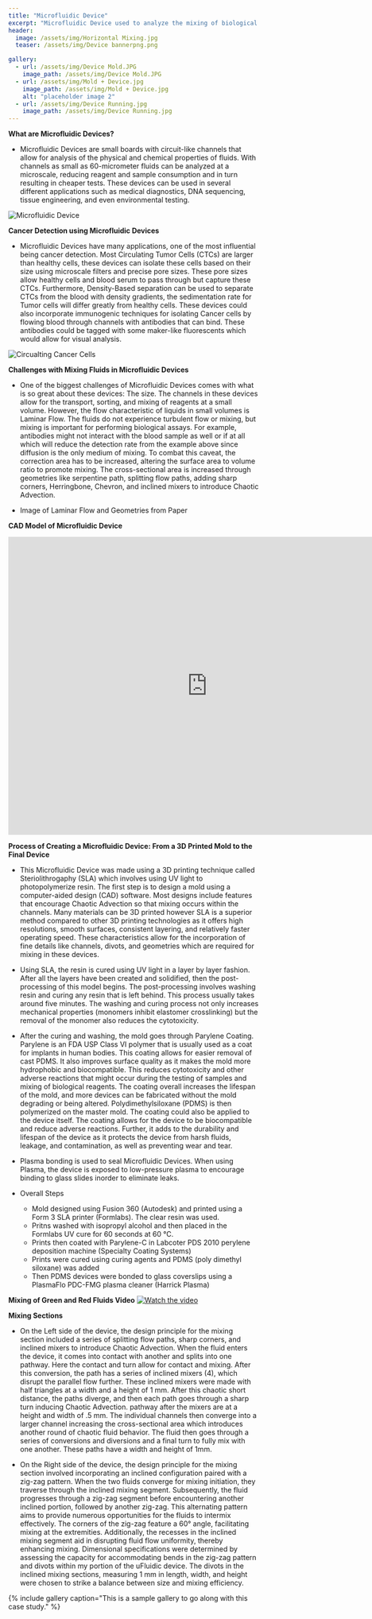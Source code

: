 ```yaml
---
title: "Microfluidic Device"
excerpt: "Microfluidic Device used to analyze the mixing of biological components at a microscale."
header:
  image: /assets/img/Horizontal Mixing.jpg
  teaser: /assets/img/Device bannerpng.png

gallery:
  - url: /assets/img/Device Mold.JPG
    image_path: /assets/img/Device Mold.JPG
  - url: /assets/img/Mold + Device.jpg
    image_path: /assets/img/Mold + Device.jpg
    alt: "placeholder image 2"
  - url: /assets/img/Device Running.jpg
    image_path: /assets/img/Device Running.jpg
---
```


**What are Microfluidic Devices?** 

* Microfluidic Devices are small boards with circuit-like channels that allow for analysis of the physical and chemical properties of fluids. With channels as small as 60-micrometer fluids can be analyzed at a microscale, reducing reagent and sample consumption and in turn resulting in cheaper tests. These devices can be used in several different applications such as medical diagnostics, DNA sequencing, tissue engineering, and even environmental testing. 

![Microfluidic Device](https://formlabs.com/_next/image/?url=https%3A%2F%2Fformlabs-media.formlabs.com%2Ffiler_public_thumbnails%2Ffiler_public%2F70%2F81%2F7081d602-babd-4b6a-93a9-3c52fdb075b0%2Fimage3.jpg__1354x0_q85_subsampling-2.jpg&w=3840&q=75)

**Cancer Detection using Microfluidic Devices**
* Microfluidic Devices have many applications, one of the most influential being cancer detection. Most Circulating Tumor Cells (CTCs) are larger than healthy cells, these devices can isolate these cells based on their size using microscale filters and precise pore sizes. These pore sizes allow healthy cells and blood serum to pass through but capture these CTCs. Furthermore, Density-Based separation can be used to separate CTCs from the blood with density gradients, the sedimentation rate for Tumor cells will differ greatly from healthy cells. These devices could also incorporate immunogenic techniques for isolating Cancer cells by flowing blood through channels with antibodies that can bind. These antibodies could be tagged with some maker-like fluorescents which would allow for visual analysis.   

![Circualting Cancer Cells](https://healthcare-in-europe.com/media/story_section_image/2264/image-01-menarini-silicon-biosystems-circulating-tumor-cell.jpg)

**Challenges with Mixing Fluids in Microfluidic Devices**
* One of the biggest challenges of Microfluidic Devices comes with what is so great about these devices: The size. The channels in these devices allow for the transport, sorting, and mixing of reagents at a small volume. However, the flow characteristic of liquids in small volumes is Laminar Flow. The fluids do not experience turbulent flow or mixing, but mixing is important for performing biological assays. For example, antibodies might not interact with the blood sample as well or if at all which will reduce the detection rate from the example above since diffusion is the only medium of mixing. To combat this caveat, the correction area has to be increased, altering the surface area to volume ratio to promote mixing. The cross-sectional area is increased through geometries like serpentine path, splitting flow paths, adding sharp corners, Herringbone, Chevron, and inclined mixers to introduce Chaotic Advection. 

* Image of Laminar Flow and Geometries from Paper


**CAD Model of Microfluidic Device**
<iframe src="https://vanderbilt643.autodesk360.com/shares/public/SH512d4QTec90decfa6e0362c82f4acd0594?mode=embed" width="800" height="600" allowfullscreen="true" webkitallowfullscreen="true" mozallowfullscreen="true"  frameborder="0"></iframe>



**Process of Creating a Microfluidic Device: From a 3D Printed Mold to the Final Device**
* This Microfluidic Device was made using a 3D printing technique called Steriolithrogaphy (SLA) which involves using UV light to photopolymerize resin. The first step is to design a mold using a computer-aided design (CAD) software. Most designs include features that encourage Chaotic Advection so that mixing occurs within the channels. Many materials can be 3D printed however SLA is a superior method compared to other 3D printing technologies as it offers high resolutions, smooth surfaces, consistent layering, and relatively faster operating speed. These characteristics allow for the incorporation of fine details like channels, divots, and geometries which are required for mixing in these devices. 
* Using SLA, the resin is cured using UV light in a layer by layer fashion. After all the layers have been created and solidified, then the post-processing of this model begins. The post-processing involves washing resin and curing any resin that is left behind. This process usually takes around five minutes. The washing and curing process not only increases mechanical properties (monomers inhibit elastomer crosslinking) but the removal of the monomer also reduces the cytotoxicity. 
* After the curing and washing, the mold goes through Parylene Coating. Parylene is an FDA USP Class VI polymer that is usually used as a coat for implants in human bodies. This coating allows for easier removal of cast PDMS. It also improves surface quality as it makes the mold more hydrophobic and biocompatible. This reduces cytotoxicity and other adverse reactions that might occur during the testing of samples and mixing of biological reagents. The coating overall increases the lifespan of the mold, and more devices can be fabricated without the mold degrading or being altered. Polydimethylsiloxane (PDMS) is then polymerized on the master mold. The coating could also be applied to the device itself. The coating allows for the device to be biocompatible and reduce adverse reactions. Further, it adds to the durability and lifespan of the device as it protects the device from harsh fluids, leakage, and contamination, as well as preventing wear and tear.
* Plasma bonding is used to seal Microfluidic Devices. When using Plasma, the device is exposed to low-pressure plasma to encourage binding to glass slides inorder to eliminate leaks.

* Overall Steps
  * Mold designed using Fusion 360 (Autodesk) and printed using a Form 3 SLA printer (Formlabs). The clear resin was used. 
  * Pritns washed with isopropyl alcohol and then placed in the Formlabs UV cure for 60 seconds at 60 °C.
  * Prints then coated with Parylene-C in Labcoter PDS 2010 perylene deposition machine (Specialty Coating Systems)
  * Prints were cured using curing agents and PDMS (poly dimethyl siloxane) was added
  * Then PDMS devices were bonded to glass coverslips using a PlasmaFlo PDC-FMG plasma cleaner (Harrick Plasma)


**Mixing of Green and Red Fluids Video**
[![Watch the video](https://www.strouse.com/hubfs/iStock-842214296.jpg)](https://youtube.com/shorts/7zwTe8fBs40)

**Mixing Sections**
* On the Left side of the device, the design principle for the mixing section included a series of splitting flow paths, sharp corners, and inclined mixers to introduce Chaotic Advection. When the fluid enters the device, it comes into contact with another and splits into one pathway. Here the contact and turn allow for contact and mixing. After this conversion, the path has a series of inclined mixers (4), which disrupt the parallel flow further. These inclined mixers were made with half triangles at a width and a height of 1 mm. After this chaotic short distance, the paths diverge, and then each path goes through a sharp turn inducing Chaotic Advection. pathway after the mixers are at a height and width of .5 mm. The individual channels then converge into a larger channel increasing the cross-sectional area which introduces another round of chaotic fluid behavior. The fluid then goes through a series of conversions and diversions and a final turn to fully mix with one another. These paths have a width and height of 1mm. 

* On the Right side of the device, the design principle for the mixing section involved incorporating an inclined configuration paired with a zig-zag pattern. When the two fluids converge for mixing initiation, they traverse through the inclined mixing segment. Subsequently, the fluid progresses through a zig-zag segment before encountering another inclined portion, followed by another zig-zag. This alternating pattern aims to provide numerous opportunities for the fluids to intermix effectively. The corners of the zig-zag feature a 60° angle, facilitating mixing at the extremities. Additionally, the recesses in the inclined mixing segment aid in disrupting fluid flow uniformity, thereby enhancing mixing. Dimensional specifications were determined by assessing the capacity for accommodating bends in the zig-zag pattern and divots within my portion of the uFluidic device. The divots in the inclined mixing sections, measuring 1 mm in length, width, and height were chosen to strike a balance between size and mixing efficiency.

{% include gallery caption="This is a sample gallery to go along with this case study." %}


